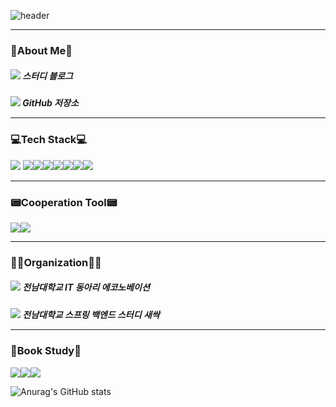 ![header](https://capsule-render.vercel.app/api?type=transparent&color=999999&fontColor=6FDA13&height=300&section=header&text=Happy&fontSize=90)



------

### 👋About Me🙌

<h5 align="left"><link href="https://velog.io/@saint6839"><img src="https://img.shields.io/badge/Blog-20C997?style=for-the-badge&logo=velog&logoColor=white"> 스터디 블로그 <h5 align="left"><link href="https://velog.io/@saint6839"><img src="https://img.shields.io/badge/GitHub-181717?style=for-the-badge&logo=github&logoColor=white"> GitHub 저장소

------

### 💻Tech Stack💻

<img src="https://img.shields.io/badge/Spring Boot-6DB33F?style=flat-square&logo=springboot&logoColor=white"/> <img src="https://img.shields.io/badge/Android Studio-3DDC84?style=flat-square&logo=Android&logoColor=white"/><img src="https://img.shields.io/badge/Java8-FF9E0F?style=flat-square&logo=&logoColor=white"/><img src="https://img.shields.io/badge/MySQL-4479A1?style=flat-square&logo=mysql&logoColor=white"/><img src="https://img.shields.io/badge/MongoDB-47A248?style=flat-square&logo=MongoDB&logoColor=white"/><img src="https://img.shields.io/badge/AWS EC2-232F3E?style=flat-square&logo=&logoColor=white"/><img src="https://img.shields.io/badge/AWS S3-232F3E?style=flat-square&logo=&logoColor=white"/><img src="https://img.shields.io/badge/AWS RDS-232F3E?style=flat-square&logo=&logoColor=white"/>

------

### 📟Cooperation Tool📟

<img src="https://img.shields.io/badge/slack-4A154B?style=flat-square&logo=slack&logoColor=white"/><img src="https://img.shields.io/badge/notion-000000?style=flat-square&logo=notion&logoColor=white"/>

------

### 🧑‍💻Organization🧑‍💻

<h5 align="left"><link href="https://econovation.kr/about"><img src="https://img.shields.io/badge/ECONOVATION-00205B?style=for-the-badge&logo=team&logoColor=white"> 전남대학교 IT 동아리 에코노베이션 <h5 align="left"><link href="https://github.com/sproutt"><img src="https://img.shields.io/badge/Sproutt-7ACB10?style=for-the-badge&logo=spring&logoColor=white"> 전남대학교 스프링 백엔드 스터디 새싹

------

### 📕Book Study📗

<img src="https://img.shields.io/badge/웹을 지탱하는 기술-A5915F?style=flat-square&logo=&logoColor=white"/><img src="https://img.shields.io/badge/객체지향의 사실과 오해-A5915F?style=flat-square&logo=&logoColor=white"/><img src="https://img.shields.io/badge/모던 자바 인 액션-A5915F?style=flat-square&logo=&logoColor=white"/>



![Anurag's GitHub stats](https://github-readme-stats.vercel.app/api?username=saint6839&show_icons=true&theme=chartreuse-dark)

